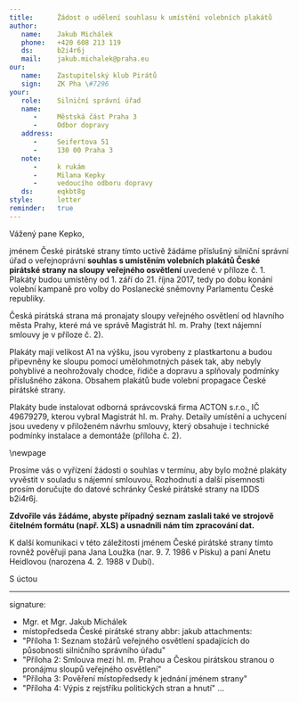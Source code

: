```yaml
---
title:      Žádost o udělení souhlasu k umístění volebních plakátů
author:
   name:    Jakub Michálek
   phone:   +420 608 213 119
   ds:      b2i4r6j
   mail:    jakub.michalek@praha.eu
our:
   name:    Zastupitelský klub Pirátů
   sign:    ZK Pha \#7296
your:
   role:    Silniční správní úřad
   name:    
      -     Městská část Praha 3
      -     Odbor dopravy
   address:
      -     Seifertova 51
      -     130 00 Praha 3
   note:
      -     k rukám
      -     Milana Kepky
      -     vedoucího odboru dopravy
   ds:      eqkbt8g
style:      letter
reminder:   true
---
```


Vážený pane Kepko,

jménem České pirátské strany tímto uctivě žádáme příslušný silniční správní úřad o veřejnoprávní **souhlas s umístěním volebních plakátů České pirátské strany na sloupy veřejného osvětlení** uvedené v příloze č. 1. Plakáty budou umístěny od 1. září do 21. října 2017, tedy po dobu konání volební kampaně pro volby do Poslanecké sněmovny Parlamentu České republiky. 

Česká pirátská strana má pronajaty sloupy veřejného osvětlení od hlavního města Prahy, které má ve správě Magistrát hl. m. Prahy (text nájemní smlouvy je v příloze č. 2). 

Plakáty mají velikost A1 na výšku, jsou vyrobeny z plastkartonu a budou připevněny ke sloupu pomocí umělohmotných pásek tak, aby nebyly pohyblivé a neohrožovaly chodce, řidiče a dopravu a splňovaly podmínky příslušného zákona. Obsahem plakátů bude volební propagace České pirátské strany. 

Plakáty bude instalovat odborná správcovská firma ACTON s.r.o., IČ 49679279, kterou vybral Magistrát hl. m. Prahy. Detaily umístění a uchycení jsou uvedeny v přiloženém návrhu smlouvy, který obsahuje i technické podmínky instalace a demontáže (příloha č. 2).

\newpage

Prosíme vás o vyřízení žádosti o souhlas v termínu, aby bylo možné plakáty vyvěstit v souladu s nájemní smlouvou. Rozhodnutí a další písemnosti prosím doručujte do datové schránky České pirátské strany na IDDS b2i4r6j. 

**Zdvořile vás žádáme, abyste případný seznam zaslali také ve strojově čitelném formátu (např. XLS) a usnadnili nám tím zpracování dat.**

K další komunikaci v této záležitosti jménem České pirátské strany tímto rovněž pověřuji pana Jana Loužka (nar. 9. 7. 1986 v Písku) a paní Anetu Heidlovou (narozena 4. 2. 1988 v Dubí).

S úctou

---
signature: 
  - Mgr. et Mgr. Jakub Michálek
  - místopředseda České pirátské strany
abbr:       jakub
attachments:
  - "Příloha 1: Seznam stožárů veřejného osvětlení spadajících do působnosti silničního správního úřadu"
  - "Příloha 2: Smlouva mezi hl. m. Prahou a Českou pirátskou stranou o pronájmu sloupů veřejného osvětlení"
  - "Příloha 3: Pověření místopředsedy k jednání jménem strany"
  - "Příloha 4: Výpis z rejstříku politických stran a hnutí"
...
